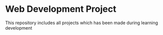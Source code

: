 # Web Development Project
This repository includes all projects which has been made during learning development
